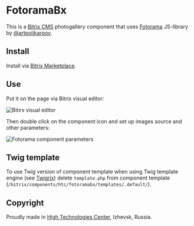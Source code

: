 # FotoramaBx

This is a [Bitrix CMS](http://1c-bitrix.ru) photogallery component that uses 
[Fotorama](http://fotorama.io) JS-library by [@artpolikarpov](https://github.com/artpolikarpov).

## Install
Install via [Bitrix Marketplace](http://marketplace.1c-bitrix.ru/solutions/htc.fotoramabx/).

## Use
Put it on the page via Bitrix visual editor:

![Bitirx visual editor](http://f.cl.ly/items/0h0g3Q1S1o253a1p451f/%D0%A1%D0%BD%D0%B8%D0%BC%D0%BE%D0%BA%20%D1%8D%D0%BA%D1%80%D0%B0%D0%BD%D0%B0%202013-11-03%20%D0%B2%2012.27.00.png)

Then double click on the component icon and set up images source and other parameters:

![Fotorama component parameters](http://f.cl.ly/items/3f3R2d1N3V352Q1Y3z2G/%D0%A1%D0%BD%D0%B8%D0%BC%D0%BE%D0%BA%20%D1%8D%D0%BA%D1%80%D0%B0%D0%BD%D0%B0%202013-11-03%20%D0%B2%2012.30.00.png)

## Twig template

To use Twig version of component template when using Twig template engine (see [Twigrix](https://github.com/HighTechnologiesCenter/twigrix)) delete `template.php` from component template (`/bitrix/components/htc/fotoramabx/templates/.default/`). 

## Copyright
Proudly made in [High Technologies Center](http://htc-cs.ru), Izhevsk, Russia.
